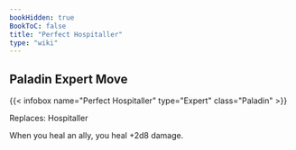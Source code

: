```yaml
---
bookHidden: true
BookToC: false
title: "Perfect Hospitaller"
type: "wiki"
---
```

## Paladin Expert Move
{{< infobox name="Perfect Hospitaller" type="Expert" class="Paladin" >}}

Replaces: Hospitaller

When you heal an ally, you heal +2d8 damage.
